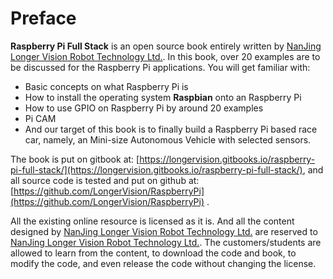 # Preface

**Raspberry Pi Full Stack** is an open source book entirely written by [NanJing Longer Vision Robot Technology Ltd.](http://www.longervisionrobot.com). In this book, over 20 examples are to be discussed for the Raspberry Pi applications. You will get familiar with:

* Basic concepts on what Raspberry Pi is
* How to install the operating system **Raspbian** onto an Raspberry Pi
* How to use GPIO on Raspberry Pi by around 20 examples
* Pi CAM
* And our target of this book is to finally build a Raspberry Pi based race car, namely, an Mini-size Autonomous Vehicle with selected sensors.

The book is put on gitbook at: [https://longervision.gitbooks.io/raspberry-pi-full-stack/](https://longervision.gitbooks.io/raspberry-pi-full-stack/), and all source code is tested and put on github at: [https://github.com/LongerVision/RaspberryPi](https://github.com/LongerVision/RaspberryPi) .


All the existing online resource is licensed as it is. And all the content designed by [NanJing Longer Vision Robot Technology Ltd.](http://www.longervisionrobot.com) are reserved to [NanJing Longer Vision Robot Technology Ltd.](http://www.longervisionrobot.com). The customers/students are allowed to learn from the content, to download the code and book, to modify the code, and even release the code without changing the license.
